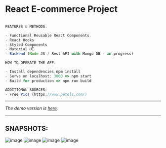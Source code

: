 # React E-commerce Project


```ts

FEATURES & METHODS:

- Functional Reusable React Components
- React Hooks
- Styled Components
- Material UI
- Backend (Node JS / Rest API with Mongo DB - in progress)

```


```ts
HOW TO OPERATE THE APP:

- Install dependencies npm install
- Serve on localhost: 3000 => npm start
- Build for production => npm run build

```

```ts
ADDITIONAL SOURCES:
- Free Pics (https://www.pexels.com/) 
```

<hr>

*The demo version is [here](https://e-commerce-fhbpvysp2-derkiner.vercel.app/).*

<hr>

## SNAPSHOTS: 
![image](https://user-images.githubusercontent.com/90147636/193416372-19482066-9d71-4fa4-8885-433c1f3630a1.png)
![image](https://user-images.githubusercontent.com/90147636/193416392-60cff0c1-8478-436e-8090-505d77a075fe.png)
![image](https://user-images.githubusercontent.com/90147636/193416402-1cd141d2-3261-4eff-9d1c-e6bca3db4226.png)
![image](https://user-images.githubusercontent.com/90147636/193416409-5487ccdf-1ceb-4167-86ca-4c11f80ed16a.png)




